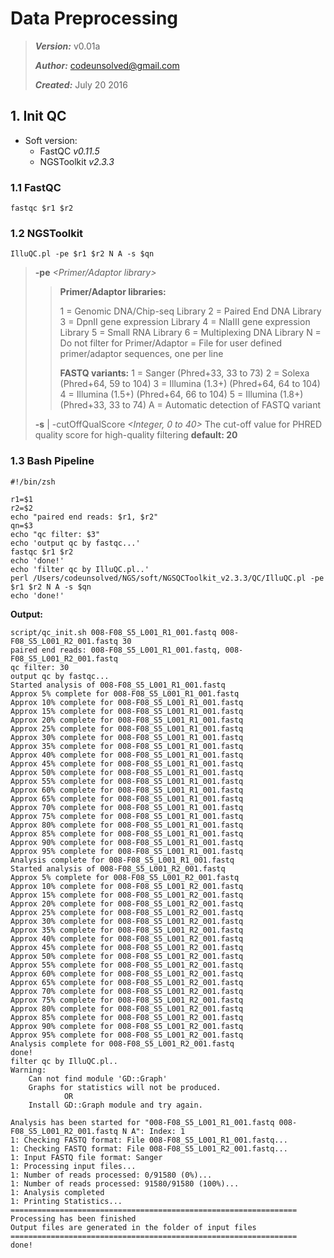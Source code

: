 # Data Preprocessing

> ***Version:*** v0.01a
>
> ***Author:*** codeunsolved@gmail.com
>
> ***Created:*** July 20 2016



## 1.  Init QC

+ Soft version:
  + FastQC *v0.11.5*
  + NGSToolkit *v2.3.3*



### 1.1 FastQC

```shell
fastqc $r1 $r2
```



### 1.2 NGSToolkit

```shell
IlluQC.pl -pe $r1 $r2 N A -s $qn
```

> **-pe** *<Forward reads file> <Reverse reads file> <Primer/Adaptor library> <FASTQ variant>*
>
> > **Primer/Adaptor libraries:**
> >
> >  1 = Genomic DNA/Chip-seq Library
> >  2 = Paired End DNA Library
> >  3 = DpnII gene expression Library
> >  4 = NlaIII gene expression Library
> >  5 = Small RNA Library
> >  6 = Multiplexing DNA Library
> >  N = Do not filter for Primer/Adaptor
> >  <File> = File for user defined primer/adaptor sequences, one per line
> >
> > 
> >
> >  **FASTQ variants:**
> >  1 = Sanger (Phred+33, 33 to 73)
> >  2 = Solexa (Phred+64, 59 to 104)
> >  3 = Illumina (1.3+) (Phred+64, 64 to 104)
> >  4 = Illumina (1.5+) (Phred+64, 66 to 104)
> >  5 = Illumina (1.8+) (Phred+33, 33 to 74)
> >  A = Automatic detection of FASTQ variant
>
> 
>
> **-s** | -cutOffQualScore *<Integer, 0 to 40>*
>  The cut-off value for PHRED quality score for high-quality
> filtering
>  **default: 20**



### 1.3 Bash Pipeline

```shell
#!/bin/zsh

r1=$1
r2=$2
echo "paired end reads: $r1, $r2"
qn=$3
echo "qc filter: $3"
echo 'output qc by fastqc...'
fastqc $r1 $r2
echo 'done!'
echo 'filter qc by IlluQC.pl..'
perl /Users/codeunsolved/NGS/soft/NGSQCToolkit_v2.3.3/QC/IlluQC.pl -pe $r1 $r2 N A -s $qn
echo 'done!'
```



**Output:**

```
script/qc_init.sh 008-F08_S5_L001_R1_001.fastq 008-F08_S5_L001_R2_001.fastq 30
paired end reads: 008-F08_S5_L001_R1_001.fastq, 008-F08_S5_L001_R2_001.fastq
qc filter: 30
output qc by fastqc...
Started analysis of 008-F08_S5_L001_R1_001.fastq
Approx 5% complete for 008-F08_S5_L001_R1_001.fastq
Approx 10% complete for 008-F08_S5_L001_R1_001.fastq
Approx 15% complete for 008-F08_S5_L001_R1_001.fastq
Approx 20% complete for 008-F08_S5_L001_R1_001.fastq
Approx 25% complete for 008-F08_S5_L001_R1_001.fastq
Approx 30% complete for 008-F08_S5_L001_R1_001.fastq
Approx 35% complete for 008-F08_S5_L001_R1_001.fastq
Approx 40% complete for 008-F08_S5_L001_R1_001.fastq
Approx 45% complete for 008-F08_S5_L001_R1_001.fastq
Approx 50% complete for 008-F08_S5_L001_R1_001.fastq
Approx 55% complete for 008-F08_S5_L001_R1_001.fastq
Approx 60% complete for 008-F08_S5_L001_R1_001.fastq
Approx 65% complete for 008-F08_S5_L001_R1_001.fastq
Approx 70% complete for 008-F08_S5_L001_R1_001.fastq
Approx 75% complete for 008-F08_S5_L001_R1_001.fastq
Approx 80% complete for 008-F08_S5_L001_R1_001.fastq
Approx 85% complete for 008-F08_S5_L001_R1_001.fastq
Approx 90% complete for 008-F08_S5_L001_R1_001.fastq
Approx 95% complete for 008-F08_S5_L001_R1_001.fastq
Analysis complete for 008-F08_S5_L001_R1_001.fastq
Started analysis of 008-F08_S5_L001_R2_001.fastq
Approx 5% complete for 008-F08_S5_L001_R2_001.fastq
Approx 10% complete for 008-F08_S5_L001_R2_001.fastq
Approx 15% complete for 008-F08_S5_L001_R2_001.fastq
Approx 20% complete for 008-F08_S5_L001_R2_001.fastq
Approx 25% complete for 008-F08_S5_L001_R2_001.fastq
Approx 30% complete for 008-F08_S5_L001_R2_001.fastq
Approx 35% complete for 008-F08_S5_L001_R2_001.fastq
Approx 40% complete for 008-F08_S5_L001_R2_001.fastq
Approx 45% complete for 008-F08_S5_L001_R2_001.fastq
Approx 50% complete for 008-F08_S5_L001_R2_001.fastq
Approx 55% complete for 008-F08_S5_L001_R2_001.fastq
Approx 60% complete for 008-F08_S5_L001_R2_001.fastq
Approx 65% complete for 008-F08_S5_L001_R2_001.fastq
Approx 70% complete for 008-F08_S5_L001_R2_001.fastq
Approx 75% complete for 008-F08_S5_L001_R2_001.fastq
Approx 80% complete for 008-F08_S5_L001_R2_001.fastq
Approx 85% complete for 008-F08_S5_L001_R2_001.fastq
Approx 90% complete for 008-F08_S5_L001_R2_001.fastq
Approx 95% complete for 008-F08_S5_L001_R2_001.fastq
Analysis complete for 008-F08_S5_L001_R2_001.fastq
done!
filter qc by IlluQC.pl..
Warning:
	Can not find module 'GD::Graph'
	Graphs for statistics will not be produced.
			OR
	Install GD::Graph module and try again.

Analysis has been started for "008-F08_S5_L001_R1_001.fastq 008-F08_S5_L001_R2_001.fastq N A": Index: 1
1: Checking FASTQ format: File 008-F08_S5_L001_R1_001.fastq...
1: Checking FASTQ format: File 008-F08_S5_L001_R2_001.fastq...
1: Input FASTQ file format: Sanger
1: Processing input files...
1: Number of reads processed: 0/91580 (0%)...
1: Number of reads processed: 91580/91580 (100%)...
1: Analysis completed
1: Printing Statistics...
================================================================
Processing has been finished
Output files are generated in the folder of input files
================================================================
done!
```


